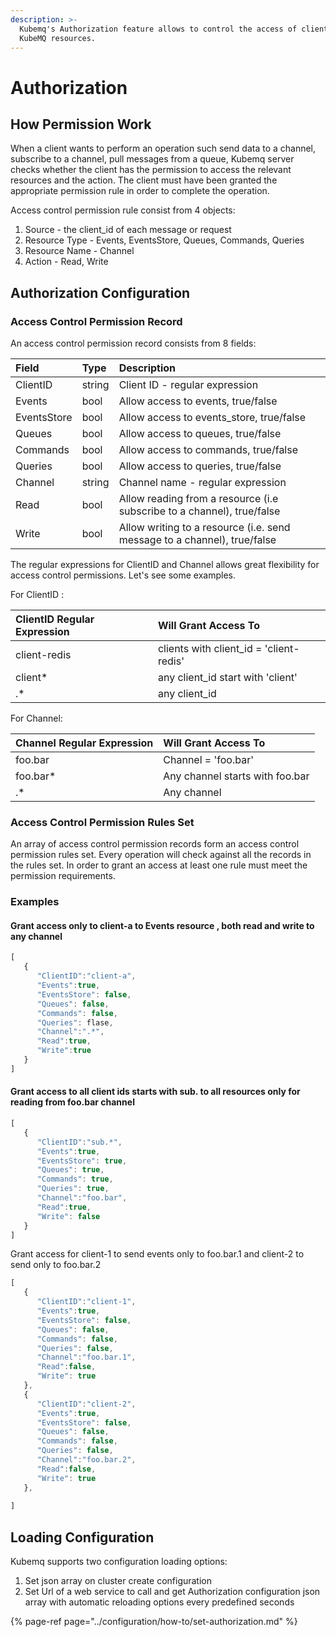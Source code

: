 ```yaml
---
description: >-
  Kubemq's Authorization feature allows to control the access of clients to
  KubeMQ resources.
---
```


# Authorization

## How Permission Work

When a client wants to perform an operation such send data to a channel, subscribe to a channel, pull messages from a queue, Kubemq server checks whether the client has the permission to access the relevant resources and the action. The client must have been granted the appropriate permission rule in order to complete the operation.

Access control permission rule consist from 4 objects: 

1. Source - the client\_id of each message or request
2. Resource Type - Events, EventsStore, Queues, Commands, Queries
3. Resource Name - Channel
4. Action - Read, Write 



## Authorization Configuration

### Access Control Permission Record

An access control permission record consists from 8 fields:

| Field | Type | Description |
| :--- | :--- | :--- |
| ClientID | string | Client ID - regular expression |
| Events | bool | Allow access to events, true/false  |
| EventsStore | bool | Allow access to events\_store, true/false |
| Queues | bool | Allow access to queues, true/false |
| Commands | bool | Allow access to commands, true/false |
| Queries | bool | Allow access to queries, true/false |
| Channel | string | Channel name - regular expression |
| Read | bool | Allow reading from a resource \(i.e subscribe to a channel\), true/false |
| Write | bool | Allow writing to a resource \(i.e. send message to a channel\), true/false |

The regular expressions for ClientID and Channel allows great flexibility for access control permissions. Let's see some examples.

For ClientID :

| ClientID Regular Expression | Will Grant Access To |
| :--- | :--- |
| client-redis | clients with client\_id = 'client-redis' |
| client\* | any client\_id start with 'client' |
| .\* | any client\_id |

For Channel:

| Channel Regular Expression | Will Grant Access To |
| :--- | :--- |
| foo.bar | Channel = 'foo.bar' |
| foo.bar\* | Any channel starts with foo.bar |
| .\* | Any channel |

### Access Control Permission Rules Set

An array of access control permission records form an access control permission rules set. Every operation will check against all the records in the rules set. In order to grant an access at least one rule must meet the permission requirements.

### Examples

#### Grant access only to client-a to Events resource , both read and write to any channel

```javascript
[
   {
      "ClientID":"client-a",
      "Events":true,
      "EventsStore": false,
      "Queues": false,
      "Commands": false,
      "Queries": flase,
      "Channel":".*",
      "Read":true,
      "Write":true
   }
]
```

#### Grant access to all client ids  starts with sub. to all resources only for reading from foo.bar channel

```javascript
[
   {
      "ClientID":"sub.*",
      "Events":true,
      "EventsStore": true,
      "Queues": true,
      "Commands": true,
      "Queries": true,
      "Channel":"foo.bar",
      "Read":true,
      "Write": false
   }
]
```

Grant access for client-1 to send events only to foo.bar.1 and client-2 to send only to foo.bar.2 

```javascript
[
   {
      "ClientID":"client-1",
      "Events":true,
      "EventsStore": false,
      "Queues": false,
      "Commands": false,
      "Queries": false,
      "Channel":"foo.bar.1",
      "Read":false,
      "Write": true
   },
   {
      "ClientID":"client-2",
      "Events":true,
      "EventsStore": false,
      "Queues": false,
      "Commands": false,
      "Queries": false,
      "Channel":"foo.bar.2",
      "Read":false,
      "Write": true
   },
   
]
```

## Loading Configuration

Kubemq supports two configuration loading options:

1. Set json array on cluster create configuration
2. Set Url of a web service to call and get Authorization configuration json array with automatic reloading options every predefined seconds

{% page-ref page="../configuration/how-to/set-authorization.md" %}



